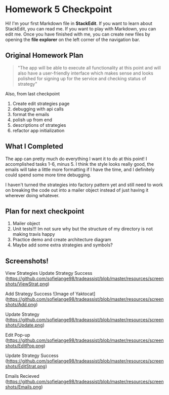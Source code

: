 # Homework 5 Checkpoint

Hi! I'm your first Markdown file in **StackEdit**. If you want to learn about StackEdit, you can read me. If you want to play with Markdown, you can edit me. Once you have finished with me, you can create new files by opening the **file explorer** on the left corner of the navigation bar.

## Original Homework Plan

> "The app will be able to execute all functionality at this point and will also have a user-friendly interface which makes sense and looks polished for signing up for the service and checking status of strategy"

Also, from last checkpoint
1. Create edit strategies page
2. debugging with api calls
3. format the emails
4. polish up from end
5. descriptions of strategies
6. refactor app initialization

## What I Completed

The app can pretty much do everything I want it to do at this point! 
I accomplished tasks 1-6, minus 5. I think the style looks really good, the emails will take a little more formatting if I have the time, and I definitely could spend some more time debugging. 

I haven't turned the strategies into factory pattern yet and still need to work on breaking the code out into a mailer object instead of just having it wherever doing whatever. 

## Plan for next checkpoint

1. Mailer object
2. Unit tests!!! Im not sure why but the structure of my directory is not making travis happy
3. Practice demo and create architecture diagram 
4. Maybe add some extra strategies and symbols?

## Screenshots!

View Strategies
Update Strategy Success
(https://github.com/sofielange98/tradeassist/blob/master/resources/screenshots/ViewStrat.png)

Add Strategy Success
![Image of Yaktocat]
(https://github.com/sofielange98/tradeassist/blob/master/resources/screenshots/Add.png)

Update Strategy
(https://github.com/sofielange98/tradeassist/blob/master/resources/screenshots/Update.png)

Edit Pop-up
(https://github.com/sofielange98/tradeassist/blob/master/resources/screenshots/EditPop.png)

Update Strategy Success
(https://github.com/sofielange98/tradeassist/blob/master/resources/screenshots/EditStrat.png)

Emails Recieved
(https://github.com/sofielange98/tradeassist/blob/master/resources/screenshots/Emails.png)





